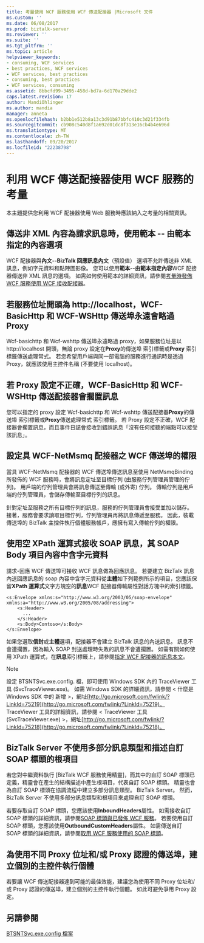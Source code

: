 ```yaml
---
title: 考量使用 WCF 服務使用 WCF 傳送配接器 |Microsoft 文件
ms.custom: ''
ms.date: 06/08/2017
ms.prod: biztalk-server
ms.reviewer: ''
ms.suite: ''
ms.tgt_pltfrm: ''
ms.topic: article
helpviewer_keywords:
- consuming, WCF services
- best practices, WCF services
- WCF services, best practices
- consuming, best practices
- WCF services, consuming
ms.assetid: 8bbcfd99-3495-458d-bd7a-6d170a29dde2
caps.latest.revision: 17
author: MandiOhlinger
ms.author: mandia
manager: anneta
ms.openlocfilehash: b2bb1e512b8a13c3d91b87bbfc410c3d21f334fb
ms.sourcegitcommit: cb908c540d8f1a692d01dc8f313e16cb4b4e696d
ms.translationtype: MT
ms.contentlocale: zh-TW
ms.lasthandoff: 09/20/2017
ms.locfileid: "22238798"
---
```

# <a name="considerations-when-consuming-wcf-services-with-the-wcf-send-adapters"></a>利用 WCF 傳送配接器使用 WCF 服務的考量
本主題提供您利用 WCF 配接器使用 Web 服務時應該納入之考量的相關資訊。  
  
## <a name="use-the-template----content-specified-by-template-option-when-sending-non-xml-content-as-solicit-messages"></a>傳送非 XML 內容為請求訊息時，使用範本 -- 由範本指定的內容選項  
 WCF 配接器與**內文--BizTalk 回應訊息內文**（預設值） 選項不允許傳送非 XML 訊息，例如字元資料和點陣圖影像。 您可以使用**範本--由範本指定內容**WCF 配接器傳送非 XML 訊息的選項。 如需如何使用範本的詳細資訊，請參閱[考量時發佈 WCF 服務使用 WCF 接收配接器](../core/considerations-when-publishing-wcf-services-with-the-wcf-receive-adapters.md)。  
  
## <a name="the-wcf-basichttp-and-wcf-wshttp-send-ports-always-ignore-the-proxy-if-the-service-address-begins-with-httplocalhost"></a>若服務位址開頭為 http://localhost，WCF-BasicHttp 和 WCF-WSHttp 傳送埠永遠會略過 Proxy  
 Wcf-basichttp 和 Wcf-wshttp 傳送埠永遠略過 proxy，如果服務位址是以 http://localhost 開頭，無論 proxy 設定在**Proxy**的傳送埠 索引標籤或**Proxy**  索引標籤傳送處理常式。 若您希望用戶端與同一部電腦的服務進行通訊時是透過 Proxy，就應該使用主控件名稱 (不要使用 localhost)。  
  
## <a name="the-wcf-basichttp-and-wcf-wshttp-send-adapters-suspend-the-messages-if-the-proxy-setting-is-not-correctly-configured"></a>若 Proxy 設定不正確，WCF-BasicHttp 和 WCF-WSHttp 傳送配接器會擱置訊息  
 您可以指定的 proxy 設定 Wcf-basichttp 和 Wcf-wshttp 傳送配接器**Proxy**的傳送埠 索引標籤或**Proxy**傳送處理常式 索引標籤。 若 Proxy 設定不正確，WCF 配接器會擱置訊息，而且事件日誌會接收到錯誤訊息「沒有任何接聽的端點可以接受該訊息」。  
  
## <a name="setting-up-the-permissions-for-a-wcf-send-port-with-the-wcf-netmsmq-adapter"></a>設定具 WCF-NetMsmq 配接器之 WCF 傳送埠的權限  
 當具 WCF-NetMsmq 配接器的 WCF 傳送埠傳送訊息至使用 NetMsmqBinding 所發佈的 WCF 服務時，會將訊息定址至目標佇列 (由服務佇列管理員管理的佇列)。 用戶端的佇列管理員會將訊息傳送至傳輸 (或外寄) 佇列。 傳輸佇列是用戶端的佇列管理員，會儲存傳輸至目標佇列的訊息。  
  
 針對定址至服務之所有目標佇列的訊息，服務的佇列管理員會接受並加以儲存。 接著，服務會要求讀取目標佇列，佇列管理員再將訊息傳遞至服務。 因此，裝載傳送埠的 BizTalk 主控件執行個體服務帳戶，應擁有寫入傳輸佇列的權限。  
  
## <a name="use-an-empty-xpath-expression-to-receive-a-soap-message-with-character-data-in-the-content-of-the-soap-body-element"></a>使用空 XPath 運算式接收 SOAP 訊息，其 SOAP Body 項目內容中含字元資料  
 請求-回應 WCF 傳送埠可接收 WCF 訊息做為回應訊息。 若要建立 BizTalk 訊息內送回應訊息的 soap 內容中含字元資料從**主體**如下列範例所示的項目，您應該保留**XPath 運算式**文字方塊空的**訊息**WCF 配接器傳輸屬性對話方塊中的索引標籤。  
  
```  
<s:Envelope xmlns:s="http://www.w3.org/2003/05/soap-envelope" xmlns:a="http://www.w3.org/2005/08/addressing">  
    <s:Header>  
      ...  
    </s:Header>  
    <s:Body>Contoso</s:Body>  
</s:Envelope>  
```  
  
 如果您選取**信封**或**主體**選項，配接器不會建立 BizTalk 訊息的內送訊息。 訊息不會遭擱置，因為輸入 SOAP 封送處理時失敗的訊息不會遭擱置。 如需有關如何使用 XPath 運算式，在**訊息**索引標籤上，請參閱[指定 WCF 配接器的訊息本文](../core/specifying-the-message-body-for-the-wcf-adapters.md)。  
  
> [!NOTE]
>  設定 BTSNTSvc.exe.config. 檔，即可使用 Windows SDK 內的 TraceViewer 工具 (SvcTraceViewer.exe)。 如需 Windows SDK 的詳細資訊，請參閱 < 什麼是 Windows SDK 中的 新增 >，網址[http://go.microsoft.com/fwlink/?LinkId=75219](http://go.microsoft.com/fwlink/?LinkId=75219)。 TraceViewer 工具的詳細資訊，請參閱 < TraceViewer 工具 (SvcTraceViewer.exe) >，網址[http://go.microsoft.com/fwlink/?LinkId=75218](http://go.microsoft.com/fwlink/?LinkId=75218)。  
  
## <a name="biztalk-server-does-not-use-multi-part-message-types-and-root-elements-describing-custom-soap-headers"></a>BizTalk Server 不使用多部分訊息類型和描述自訂 SOAP 標頭的根項目  
 若您對中繼資料執行 [BizTalk WCF 服務使用精靈]，而其中的自訂 SOAP 標頭已定義，精靈會在產生的結構描述中產生根項目，代表自訂 SOAP 標頭。 精靈也會為自訂 SOAP 標頭在協調流程中建立多部分訊息類型。 BizTalk Server。 然而，BizTalk Server 不使用多部分訊息類型和根項目來處理自訂 SOAP 標頭。  
  
 若要存取自訂 SOAP 標頭，您應該使用**InboundHeaders**屬性。 如需接收自訂 SOAP 標頭的詳細資訊，請參閱[SOAP 標頭與已發佈 WCF 服務](../core/soap-headers-with-published-wcf-services.md)。 若要使用自訂 SOAP 標頭，您應該使用**OutboundCustomHeaders**屬性。 如需傳送自訂 SOAP 標頭的詳細資訊，請參閱[取用 WCF 服務使用的 SOAP 標頭](../core/soap-headers-with-consumed-wcf-services.md)。  
  
## <a name="create-separate-host-instances-for-send-ports-that-use-different-proxy-addresses-andor-proxy-credentials"></a>為使用不同 Proxy 位址和/或 Proxy 認證的傳送埠，建立個別的主控件執行個體  
 若要讓 WCF 傳送配接器達到可能的最佳效能，建議您為使用不同 Proxy 位址和/或 Proxy 認證的傳送埠，建立個別的主控件執行個體。 如此可避免爭用 Proxy 設定。  
  
## <a name="see-also"></a>另請參閱  
 [BTSNTSvc.exe.config 檔案](../core/btsntsvc-exe-config-file.md)